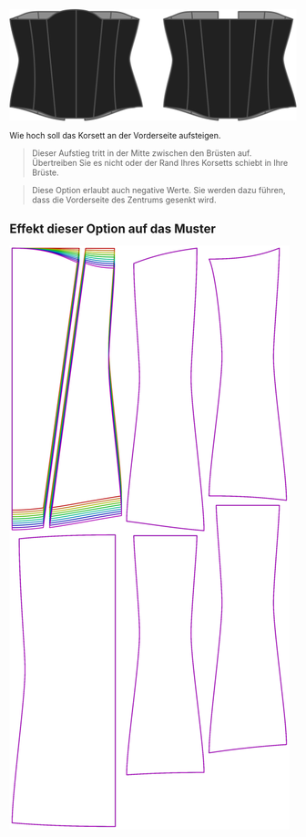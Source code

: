 ![Die Front-Up-Option auf Cathrin](./frontrise.svg)

Wie hoch soll das Korsett an der Vorderseite aufsteigen.

> Dieser Aufstieg tritt in der Mitte zwischen den Brüsten auf. Übertreiben Sie es nicht oder der Rand Ihres Korsetts schiebt in Ihre Brüste.

> Diese Option erlaubt auch negative Werte. Sie werden dazu führen, dass die Vorderseite des Zentrums gesenkt wird.


## Effekt dieser Option auf das Muster
![Dieses Bild zeigt den Effekt dieser Option, indem es mehrere Varianten überlagert, die einen anderen Wert für diese Option haben](cathrin_frontrise_sample.svg "Effekt dieser Option auf das Muster")